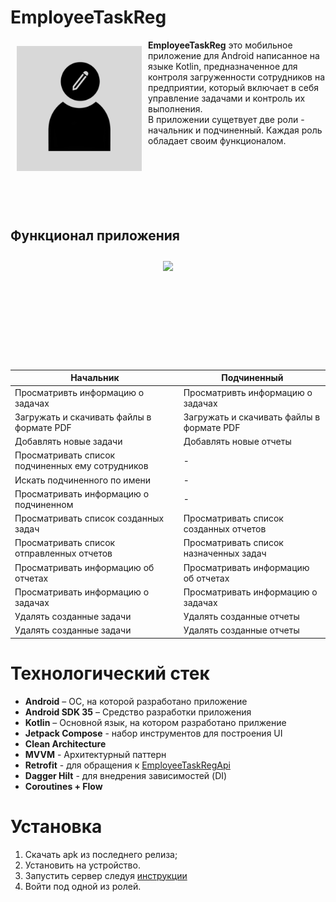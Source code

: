# EmployeeTaskReg

[<img src="app/src/main/ic_launcher-playstore.png" align="left"
width="200" hspace="10" vspace="10">](app/src/main/ic_launcher-playstore.png)

**EmployeeTaskReg** это мобильное приложение для Android написанное на языке Kotlin, предназначенное для контроля загруженности сотрудников на предприятии, который включает в себя управление задачами и контроль их выполнения.<br>
В приложении сущетвует две роли - начальник и подчиненный. Каждая роль обладает своим функционалом.
<br>
<br><br><br><br><br><br>

## Функционал приложения

<img src="/demo.gif" align="right" width="250" hspace="10" vspace="10"/>

<br><br><br><br><br><br><br><br><br><br>

| Начальник | Подчиненный |
| --- | --- |
| Просматривть информацию о задачах | Просматривть информацию о задачах |
| Загружать и скачивать файлы в формате PDF | Загружать и скачивать файлы в формате PDF |
| Добавлять новые задачи | Добавлять новые отчеты |
| Просматривать список подчиненных ему сотрудников | - |
| Искать подчиненного по имени | - |
| Просматривать информацию о подчиненном | - |
| Просматривать список созданных задач | Просматривать список созданных отчетов |
| Просматривать список отправленных отчетов | Просматривать список назначенных задач |
| Просматривать информацию об отчетах | Просматривать информацию об отчетах |
| Просматривать информацию о задачах | Просматривать информацию о задачах |
| Удалять созданные задачи | Удалять созданные отчеты|
| Удалять созданные задачи | Удалять созданные отчеты|

# Технологический стек
- **Android** – ОС, на которой разработано приложение
- **Android SDK 35** – Средство разработки приложения
- **Kotlin** – Основной язык, на котором разработано прилжение
- **Jetpack Compose** - набор инструментов для построения UI
- **Clean Architecture**
- **MVVM** - Архитектурный паттерн
- **Retrofit** - для обращения к [EmployeeTaskRegApi](https://github.com/Leturgone/EmployeeTaskRegApi)
- **Dagger Hilt** - для внедрения зависимостей (DI)  
- **Coroutines + Flow**

# Установка
1. Скачать apk из последнего релиза;
2. Установить на устройство.
3. Запустить сервер следуя [инструкции](https://github.com/Leturgone/EmployeeTaskRegApi/blob/main/README.md)
4. Войти под одной из ролей.
